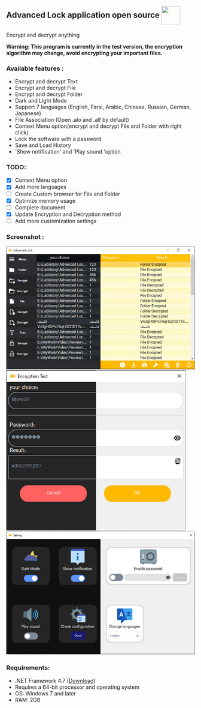 ## Advanced Lock application open source <img style="vertical-align: middle; width:50px; height:50px;" src="https://raw.githubusercontent.com/MjavadH/Advanced-Lock/master/Advanced%20Lock/Icon.ico" />
Encrypt and decrypt anything


__Warning: This program is currently in the test version, the encryption algorithm may change, avoid encrypting your important files.__

### Available features :

- Encrypt and decrypt Text
- Encrypt and decrypt File
- Encrypt and decrypt Folder
- Dark and Light Mode  
- Support 7 languages (English, Farsi, Arabic, Chinese, Russian, German, Japanese)
- File Association (Open .alo and .alf by default)
- Context Menu option(encrypt and decrypt File and Folder with right click)
- Lock the software with a password
- Save and Load History
- 'Show notification' and 'Play sound 'option

### TODO:
- [x] Context Menu option
- [x] Add more languages
- [ ] Create Custom browser for File and Folder
- [x] Optimize memory usage
- [ ] Complete document
- [x] Update Encryption and Decryption method
- [ ] Add more customization settings 

### Screenshot :
[![MainPage][MainPage]][MainPage]
[![EDPage][EDPage]][EDPage]
[![SettingsPage][SettingsPage]][SettingsPage]

### Requirements:
- .NET Framework 4.7 ([Download](https://dotnet.microsoft.com/en-us/download/dotnet-framework/net47))
- Requires a 64-bit processor and operating system
- OS: Windows 7 and later
- RAM: 2GB

[MainPage]: https://github.com/MjavadH/Advanced-Lock/blob/master/Screenshot/MainPage.jpg "MainPage"
[EDPage]: https://github.com/MjavadH/Advanced-Lock/blob/master/Screenshot/EDPage.jpg "EDPage"
[SettingsPage]: https://github.com/MjavadH/Advanced-Lock/blob/master/Screenshot/SettingsPage.jpg "SettingsPage"
